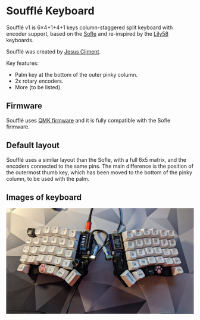 
# Soufflé Keyboard

Soufflé v1 is 6×4+1+4+1 keys column-staggered split keyboard with encoder support, based on the [Sofle](https://github.com/josefadamcik/SofleKeyboard) and re-inspired by the [Lily58](https://github.com/kata0510/Lily58) keyboards.

Soufflé was created by [Jesus Climent](https://https://github.com/climent/).

Key features:

*   Palm key at the bottom of the outer pinky column.
*   2x rotary encoders.
*   More (to be listed).

## Firmware 

Soufflé uses [QMK firmware](https://qmk.fm/) and it is fully compatible with the Sofle firmware.

## Default layout 

Soufflé uses a similar layout than the Sofle, with a full 6x5 matrix, and the encoders connected to the same pins. The main difference is the position of the outermost thumb key, which has been moved to the bottom of the pinky column, to be used with the palm.

## Images of keyboard

![SouffleKeyboard PCB](../docs/images/souffle_v1.jpg)

